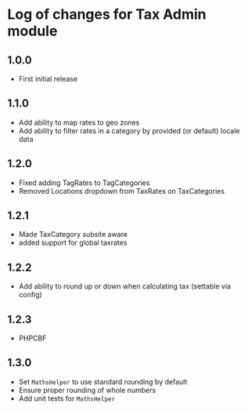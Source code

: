 # Log of changes for Tax Admin module

## 1.0.0

* First initial release

## 1.1.0

* Add ability to map rates to geo zones
* Add ability to filter rates in a category by provided (or default) locale data

## 1.2.0

* Fixed adding TagRates to TagCategories
* Removed Locations dropdown from TaxRates on TaxCategories

## 1.2.1 

* Made TaxCategory subsite aware
* added support for global taxrates

## 1.2.2

* Add ability to round up or down when calculating tax (settable via config)

## 1.2.3

* PHPCBF

## 1.3.0

* Set `MathsHelper` to use standard rounding by default
* Ensure proper rounding of whole numbers
* Add unit tests for `MathsHelper`